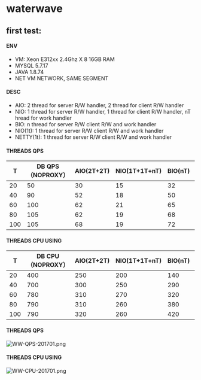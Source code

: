 # waterwave

## first test:

#### ENV
* VM: Xeon E312xx 2.4Ghz X 8 16GB RAM
* MYSQL 5.7.17
* JAVA 1.8.74
* NET VM NETWORK, SAME SEGMENT

#### DESC
* AIO: 2 thread for server R/W handler, 2 thread for client R/W handler 
* NIO: 1 thread for server R/W handler, 1 thread for client R/W handler, nT hread for work handler
* BIO: n thread for server R/W client R/W and work handler
* NIO(1t): 1 thread for server R/W client R/W and work handler
* NETTY(1t): 1 thread for server R/W client R/W and work handler




#### THREADS QPS					

| T   	| DB QPS（NOPROXY）	| AIO(2T+2T) 	| NIO(1T+1T+nT) 	| BIO(nT) 	| NIO(1T) 	| NETTY(1T) 	|
|-----	|---------			|------------	|---------------	|---------	|---------	|-----------	|
| 20  	| 50      			| 30         	| 15            	| 32      	| 35      	| 30        	|
| 40  	| 90      			| 52         	| 18            	| 50      	| 59      	| 46        	|
| 60  	| 100     			| 62         	| 21            	| 65      	| 63      	| 60        	|
| 80  	| 105     			| 62         	| 19            	| 68      	| 72      	| 67        	|
| 100 	| 105     			| 68         	| 19            	| 72      	| 74      	| 74        	|					
						
#### THREADS CPU USING						

| T   	| DB CPU（NOPROXY）	| AIO(2T+2T) 	| NIO(1T+1T+nT) 	| BIO(nT) 	| NIO(1T) 	| NETTY(1T) 	|
|-----	|---------			|------------	|---------------	|---------	|---------	|-----------	|
| 20  	| 400     			| 250        	| 200           	| 140     	| 70      	| 100       	|
| 40  	| 700     			| 300        	| 250           	| 290     	| 89      	| 150       	|
| 60  	| 780     			| 310        	| 270           	| 320     	| 90      	| 220       	|
| 80  	| 790     			| 310        	| 260           	| 380     	| 92      	| 240       	|
| 100 	| 790     			| 320        	| 260           	| 420     	| 93      	| 220       	|


#### THREADS QPS
 ![WW-QPS-201701.png](https://github.com/psfu/waterwave/raw/master/report/WW-QPS-201701.png)
 
#### THREADS CPU USING
 ![WW-CPU-201701.png](https://github.com/psfu/waterwave/raw/master/report/WW-CPU-201701.png)


 

